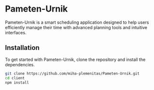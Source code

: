 # Pameten-Urnik

Pameten-Urnik is a smart scheduling application designed to help users efficiently manage their time with advanced planning tools and intuitive interfaces.

## Installation

To get started with Pameten-Urnik, clone the repository and install the dependencies.

```bash
git clone https://github.com/miha-plemenitas/Pameten-Urnik.git
cd client
npm install
